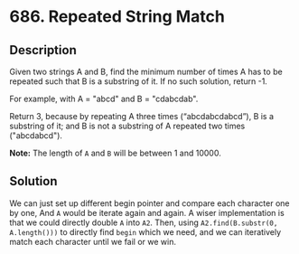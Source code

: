 # 686. Repeated String Match

## Description

Given two strings A and B, find the minimum number of times A has to be repeated such that B is a substring of it. If no such solution, return -1.

For example, with A = "abcd" and B = "cdabcdab".

Return 3, because by repeating A three times (“abcdabcdabcd”), B is a substring of it; and B is not a substring of A repeated two times ("abcdabcd").

**Note:**
The length of `A` and `B` will be between 1 and 10000.

## Solution

We can just set up different begin pointer and compare each character one by one, And `A` would be iterate again and again. A wiser implementation is that we could directly double `A` into `A2`. Then, using `A2.find(B.substr(0, A.length()))` to directly find `begin` which we need, and we can iteratively match each character until we fail or we win.
